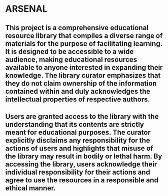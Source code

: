 
# ARSENAL
## This project is a comprehensive educational resource library that compiles a diverse range of materials for the purpose of facilitating learning. It is designed to be accessible to a wide audience, making educational resources available to anyone interested in expanding their knowledge. The library curator emphasizes that they do not claim ownership of the information contained within and duly acknowledges the intellectual properties of respective authors.
## Users are granted access to the library with the understanding that its contents are strictly meant for educational purposes. The curator explicitly disclaims any responsibility for the actions of users and highlights that misuse of the library may result in bodily or lethal harm. By accessing the library, users acknowledge their individual responsibility for their actions and agree to use the resources in a responsible and ethical manner.

